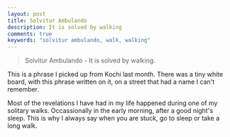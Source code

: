 ```yaml
---
layout: post
title: Solvitur Ambulando
description: It is solved by walking
comments: true
keywords: "solvitur ambulando, walk, walking"
---
```


> Solvitur Ambulando - It is solved by walking.

This is a phrase I picked up from Kochi last month. There was a tiny white board, with this phrase written on it, on a street that had a name I can't remember.

Most of the revelations I have had in my life happened during one of my solitary walks. Occassionally in the early morning, after a good night's sleep. This is why I always say when you are stuck, go to sleep or take a long walk.
